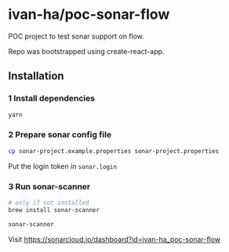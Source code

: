 # ivan-ha/poc-sonar-flow

POC project to test sonar support on flow.

Repo was bootstrapped using create-react-app.

## Installation

### 1 Install dependencies

```sh
yarn
```

### 2 Prepare sonar config file

```sh
cp sonar-project.example.properties sonar-project.properties
```

Put the login token in `sonar.login`

### 3 Run sonar-scanner

```sh
# only if not installed
brew install sonar-scanner

sonar-scanner
```

Visit https://sonarcloud.io/dashboard?id=ivan-ha_poc-sonar-flow
